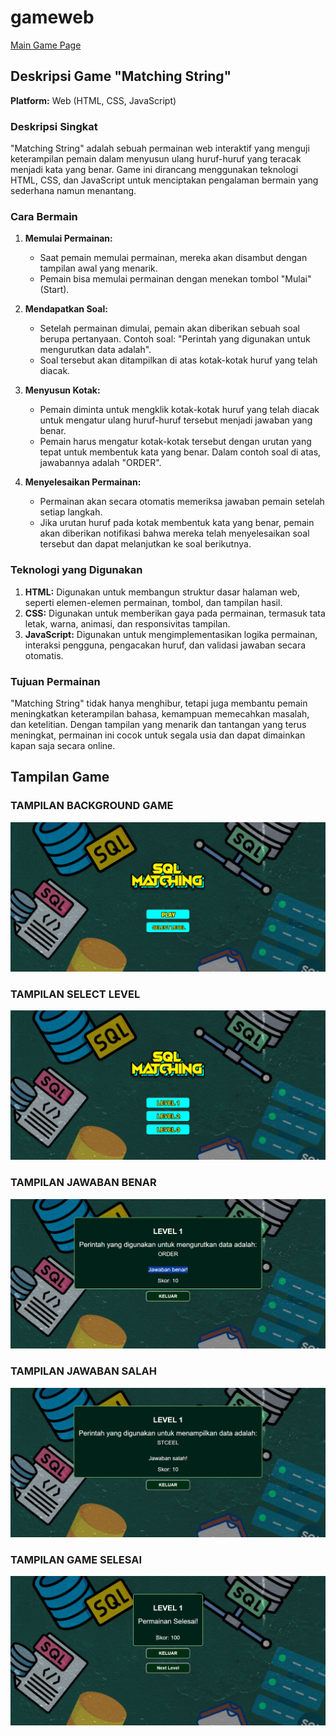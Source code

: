 # gameweb

[Main Game Page](https://22091397005muhammadainurrofik.github.io/gameweb/bggame.html)

## Deskripsi Game "Matching String"

**Platform:** Web (HTML, CSS, JavaScript)

### Deskripsi Singkat
"Matching String" adalah sebuah permainan web interaktif yang menguji keterampilan pemain dalam menyusun ulang huruf-huruf yang teracak menjadi kata yang benar. Game ini dirancang menggunakan teknologi HTML, CSS, dan JavaScript untuk menciptakan pengalaman bermain yang sederhana namun menantang.

### Cara Bermain

1. **Memulai Permainan:**
   - Saat pemain memulai permainan, mereka akan disambut dengan tampilan awal yang menarik.
   - Pemain bisa memulai permainan dengan menekan tombol "Mulai" (Start).

2. **Mendapatkan Soal:**
   - Setelah permainan dimulai, pemain akan diberikan sebuah soal berupa pertanyaan. Contoh soal: "Perintah yang digunakan untuk mengurutkan data adalah".
   - Soal tersebut akan ditampilkan di atas kotak-kotak huruf yang telah diacak.

3. **Menyusun Kotak:**
   - Pemain diminta untuk mengklik kotak-kotak huruf yang telah diacak untuk mengatur ulang huruf-huruf tersebut menjadi jawaban yang benar.
   - Pemain harus mengatur kotak-kotak tersebut dengan urutan yang tepat untuk membentuk kata yang benar. Dalam contoh soal di atas, jawabannya adalah "ORDER".

4. **Menyelesaikan Permainan:**
   - Permainan akan secara otomatis memeriksa jawaban pemain setelah setiap langkah.
   - Jika urutan huruf pada kotak membentuk kata yang benar, pemain akan diberikan notifikasi bahwa mereka telah menyelesaikan soal tersebut dan dapat melanjutkan ke soal berikutnya.


### Teknologi yang Digunakan
1. **HTML:** Digunakan untuk membangun struktur dasar halaman web, seperti elemen-elemen permainan, tombol, dan tampilan hasil.
2. **CSS:** Digunakan untuk memberikan gaya pada permainan, termasuk tata letak, warna, animasi, dan responsivitas tampilan.
3. **JavaScript:** Digunakan untuk mengimplementasikan logika permainan, interaksi pengguna, pengacakan huruf, dan validasi jawaban secara otomatis.

### Tujuan Permainan
"Matching String" tidak hanya menghibur, tetapi juga membantu pemain meningkatkan keterampilan bahasa, kemampuan memecahkan masalah, dan ketelitian. Dengan tampilan yang menarik dan tantangan yang terus meningkat, permainan ini cocok untuk segala usia dan dapat dimainkan kapan saja secara online.

## Tampilan Game

### TAMPILAN BACKGROUND GAME
![Background](gamepict/bg.png)

### TAMPILAN SELECT LEVEL
![Select Level](gamepict/level.png)

### TAMPILAN JAWABAN BENAR
![Jawaban Benar](gamepict/benar.png)

### TAMPILAN JAWABAN SALAH
![Jawaban Salah](gamepict/salah.png)

### TAMPILAN GAME SELESAI
![Game Selesai](gamepict/selesai.png)

